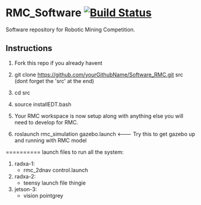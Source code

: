 RMC_Software [![Build Status](http://jenkins.chicagoedt.org/job/Software_RMC_Upstream/badge/icon)](http://jenkins.chicagoedt.org/job/Software_RMC_Upstream/) 
============

Software repository for Robotic Mining Competition.

Instructions
------------
1) Fork this repo if you already havent

2)  git clone https://github.com/yourGithubName/Software_RMC.git src   (dont forget the 'src' at the end)

3) cd src

4) source installEDT.bash

5) Your RMC workspace is now setup along with anything else you will need to develop for RMC. 

6) roslaunch rmc_simulation gazebo.launch       <--- Try this to get gazebo up and running with RMC model


==========
launch files to run all the system:
1. radxa-1:
    * rmc_2dnav control.launch
2. radxa-2:
    * teensy launch file thingie
3. jetson-3:
    * vision pointgrey